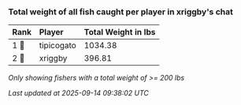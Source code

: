 ### Total weight of all fish caught per player in xriggby's chat

| Rank  | Player     | Total Weight in lbs |
|:------|:-----------|:--------------------|
| 1 🥇  | tipicogato | 1034.38             |
| 2 🥈  | xriggby    | 396.81              |

_Only showing fishers with a total weight of >= 200 lbs_

_Last updated at 2025-09-14 09:38:02 UTC_